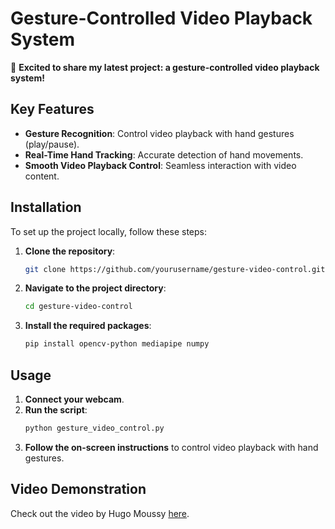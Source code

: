# Gesture-Controlled Video Playback System 

🚀 **Excited to share my latest project: a gesture-controlled video playback system!** 
## Key Features
- **Gesture Recognition**: Control video playback with hand gestures (play/pause).
- **Real-Time Hand Tracking**: Accurate detection of hand movements.
- **Smooth Video Playback Control**: Seamless interaction with video content.

## Installation
To set up the project locally, follow these steps:

1. **Clone the repository**:
   ```bash
   git clone https://github.com/yourusername/gesture-video-control.git
   ```
2. **Navigate to the project directory**:
   ```bash
   cd gesture-video-control
   ```
3. **Install the required packages**:
   ```bash
   pip install opencv-python mediapipe numpy
   ```

## Usage
1. **Connect your webcam**.
2. **Run the script**:
   ```bash
   python gesture_video_control.py
   ```
3. **Follow the on-screen instructions** to control video playback with hand gestures.

## Video Demonstration
Check out the video by Hugo Moussy [here](https://youtu.be/35npVaFGHMY?si=w3x_AdWR8LQZrKf4).

